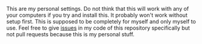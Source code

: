 This are my personal settings. Do not think that this will work with any of your computers if you try and install this. It probably won't work without setup first. This is supposed to be completely for myself and only myself to use. Feel free to give [issues](https://github.com/james-beans/config/issues) in my code of this repository specifically but not pull requests because this is my personal stuff.
